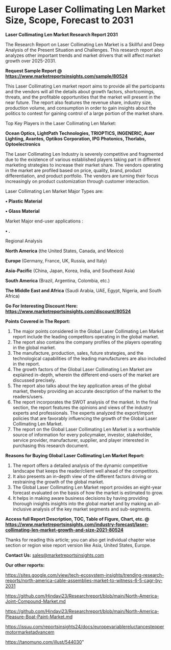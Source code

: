 # Europe Laser Collimating Len Market Size, Scope, Forecast to 2031

<strong>Laser Collimating Len Market Research Report 2031</strong>

The Research Report on Laser Collimating Len Market is a Skillful and Deep Analysis of the Present Situation and Challenges. This research report also analyzes other important trends and market drivers that will affect market growth over 2025-2031.

<strong>Request Sample Report @ <a href=https://www.marketreportsinsights.com/sample/80524>https://www.marketreportsinsights.com/sample/80524</a></strong>

This Laser Collimating Len market report aims to provide all the participants and the vendors will all the details about growth factors, shortcomings, threats, and the profitable opportunities that the market will present in the near future. The report also features the revenue share, industry size, production volume, and consumption in order to gain insights about the politics to contest for gaining control of a large portion of the market share.

Top Key Players in the Laser Collimating Len Market:

<strong>Ocean Optics, LightPath Technologies, TRIOPTICS, INGENERIC, Auer Lighting, Avantes, Optikos Corporation, IPG Photonics, Thorlabs, Optoelectronics</strong>

The Laser Collimating Len Industry is severely competitive and fragmented due to the existence of various established players taking part in different marketing strategies to increase their market share. The vendors operating in the market are profiled based on price, quality, brand, product differentiation, and product portfolio. The vendors are turning their focus increasingly on product customization through customer interaction.

Laser Collimating Len Market Major Types are:

<strong>• Plastic Material

• Glass Material</strong>

Market Major end-user applications :

<strong>• .</strong>

Regional Analysis

</u><strong><b>North America</b></strong> (the United States, Canada, and Mexico)

<strong><b>Europe </b></strong>(Germany, France, UK, Russia, and Italy)

<strong><b>Asia-Pacific</b></strong> (China, Japan, Korea, India, and Southeast Asia)

<strong><b>South America</b></strong> (Brazil, Argentina, Colombia, etc.)

<strong><b>The Middle East and Africa</b></strong> (Saudi Arabia, UAE, Egypt, Nigeria, and South Africa)

<strong>Go For Interesting Discount Here: <a href=https://www.marketreportsinsights.com/discount/80524>https://www.marketreportsinsights.com/discount/80524</a></strong>

<strong>Points Covered in The Report:</strong>
<ol>
  <li>The major points considered in the Global Laser Collimating Len Market report include the leading competitors operating in the global market.</li>
  <li>The report also contains the company profiles of the players operating in the global market.</li>
  <li>The manufacture, production, sales, future strategies, and the technological capabilities of the leading manufacturers are also included in the report.</li>
  <li>The growth factors of the Global Laser Collimating Len Market are explained in-depth, wherein the different end-users of the market are discussed precisely.</li>
  <li>The report also talks about the key application areas of the global market, thereby providing an accurate description of the market to the readers/users.</li>
  <li>The report incorporates the SWOT analysis of the market. In the final section, the report features the opinions and views of the industry experts and professionals. The experts analyzed the export/import policies that are favorably influencing the growth of the Global Laser Collimating Len Market.</li>
  <li>The report on the Global Laser Collimating Len Market is a worthwhile source of information for every policymaker, investor, stakeholder, service provider, manufacturer, supplier, and player interested in purchasing this research document.</li>
</ol>
<strong>Reasons for Buying Global Laser Collimating Len Market Report:</strong>

<ol>
  <li>The report offers a detailed analysis of the dynamic competitive landscape that keeps the reader/client well ahead of the competitors.</li>
  <li>It also presents an in-depth view of the different factors driving or restraining the growth of the global market.</li>
  <li>The Global Laser Collimating Len Market report provides an eight-year forecast evaluated on the basis of how the market is estimated to grow.</li>
  <li>It helps in making aware business decisions by having providing thorough insights insights into the global market and by making an all-inclusive analysis of the key market segments and sub-segments.</li>
</ol>
<strong>Access full Report Description, TOC, Table of Figure, Chart, etc. @ <a href=https://www.marketreportsinsights.com/industry-forecast/laser-collimating-len-market-growth-and-size-2021-80524>https://www.marketreportsinsights.com/industry-forecast/laser-collimating-len-market-growth-and-size-2021-80524</a></strong>


Thanks for reading this article; you can also get individual chapter wise section or region wise report version like Asia, United States, Europe.

<strong>Contact Us:</strong>
sales@marketreportsinsights.com

<strong>Our other reports:</strong>

<a href=https://sites.google.com/view/tech-ecosystem-insights/trending-research-reports/north-america-cable-assemblies-market-to-witness-6-5-cagr-by-2031>https://sites.google.com/view/tech-ecosystem-insights/trending-research-reports/north-america-cable-assemblies-market-to-witness-6-5-cagr-by-2031</a>

<a href=https://github.com/Hindavi23/Researchreport/blob/main/North-America-Joint-Compound-Market.md>https://github.com/Hindavi23/Researchreport/blob/main/North-America-Joint-Compound-Market.md</a>

<a href=https://github.com/Hindavi23/Researchreport/blob/main/North-America-Pleasure-Boat-Paint-Market.md>https://github.com/Hindavi23/Researchreport/blob/main/North-America-Pleasure-Boat-Paint-Market.md</a>

<a href=https://issuu.com/reportsinsights24/docs/europevariablereluctancesteppermotormarketadvancem>https://issuu.com/reportsinsights24/docs/europevariablereluctancesteppermotormarketadvancem</a>

<a href=https://tanomuno.com/illust/544030>https://tanomuno.com/illust/544030</a>"
